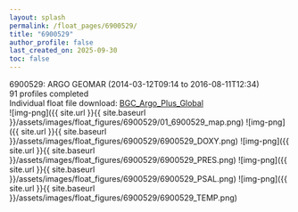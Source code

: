 ```yaml
---
layout: splash
permalink: /float_pages/6900529/
title: "6900529"
author_profile: false
last_created_on: 2025-09-30
toc: false
---
```

 
6900529: ARGO GEOMAR (2014-03-12T09:14 to 2016-08-11T12:34)\
91 profiles completed\
Individual float file download: [BGC_Argo_Plus_Global](https://ftp.soest.hawaii.edu/bgc_argo_plus/Individual_Floats/outliers_removed/6900529_Sprof_processed.nc)\
![img-png]({{ site.url }}{{ site.baseurl }}/assets/images/float_figures/6900529/01_6900529_map.png)
![img-png]({{ site.url }}{{ site.baseurl }}/assets/images/float_figures/6900529/6900529_DOXY.png)
![img-png]({{ site.url }}{{ site.baseurl }}/assets/images/float_figures/6900529/6900529_PRES.png)
![img-png]({{ site.url }}{{ site.baseurl }}/assets/images/float_figures/6900529/6900529_PSAL.png)
![img-png]({{ site.url }}{{ site.baseurl }}/assets/images/float_figures/6900529/6900529_TEMP.png)
